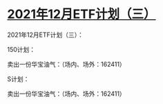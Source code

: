 # [2021年12月ETF计划（三）](https://mp.weixin.qq.com/s/bazhIs6vGH5DnjVouIJ2aA)

2021年12月ETF计划（三）：

150计划：

卖出一份华宝油气：（场内、场外：162411）


S计划：

卖出一份华宝油气：（场内、场外：162411）